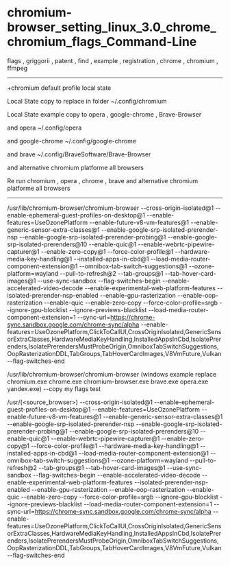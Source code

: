 # chromium-browser_setting_linux_3.0_chrome_chromium_flags_Command-Line
flags , griggorii , patent , find , example , registration , chrome , chromium , ffmpeg

________________________________________________________________________________________________________

+chromium default profile local state

Local State copy to replace in folder ~/.config/chromium

Local State example copy to opera , google-chrome , Brave-Browser

and opera ~/.config/opera

and google-chrome ~/.config/google-chrome

and brave ~/.config/BraveSoftware/Brave-Browser

and alternative chromium platforme all browsers

Re run chromium , opera , chrome , brave and alternative chromium platforme all browsers

_______________________________________________________________________________________________________

/usr/lib/chromium-browser/chromium-browser --cross-origin-isolated@1 --enable-ephemeral-guest-profiles-on-desktop@1 --enable-features=UseOzonePlatform --enable-future-v8-vm-features@1 --enable-generic-sensor-extra-classes@1 --enable-google-srp-isolated-prerender-nsp --enable-google-srp-isolated-prerender-probing@1 --enable-google-srp-isolated-prerenders@10 --enable-quic@1 --enable-webrtc-pipewire-capturer@1 --enable-zero-copy@1 --force-color-profile@1 --hardware-media-key-handling@1 --installed-apps-in-cbd@1 --load-media-router-component-extension@1 --omnibox-tab-switch-suggestions@1 --ozone-platform=wayland --pull-to-refresh@2 --tab-groups@1 --tab-hover-card-images@1 --use-sync-sandbox --flag-switches-begin --enable-accelerated-video-decode --enable-experimental-web-platform-features --isolated-prerender-nsp-enabled --enable-gpu-rasterization --enable-oop-rasterization --enable-quic --enable-zero-copy --force-color-profile=srgb --ignore-gpu-blocklist --ignore-previews-blacklist --load-media-router-component-extension=1 --sync-url=https://chrome-sync.sandbox.google.com/chrome-sync/alpha --enable-features=UseOzonePlatform,ClickToCallUI,CrossOriginIsolated,GenericSensorExtraClasses,HardwareMediaKeyHandling,InstalledAppsInCbd,IsolatePrerenders,IsolatePrerendersMustProbeOrigin,OmniboxTabSwitchSuggestions,OopRasterizationDDL,TabGroups,TabHoverCardImages,V8VmFuture,Vulkan --flag-switches-end

/usr/lib/chromium-browser/chromium-browser (windows example replace chromium.exe chrome.exe chromium-browser.exe brave.exe opera.exe yandex.exe) --copy my flags test

/usr/(<source_browser>) --cross-origin-isolated@1 --enable-ephemeral-guest-profiles-on-desktop@1 --enable-features=UseOzonePlatform --enable-future-v8-vm-features@1 --enable-generic-sensor-extra-classes@1 --enable-google-srp-isolated-prerender-nsp --enable-google-srp-isolated-prerender-probing@1 --enable-google-srp-isolated-prerenders@10 --enable-quic@1 --enable-webrtc-pipewire-capturer@1 --enable-zero-copy@1 --force-color-profile@1 --hardware-media-key-handling@1 --installed-apps-in-cbd@1 --load-media-router-component-extension@1 --omnibox-tab-switch-suggestions@1 --ozone-platform=wayland --pull-to-refresh@2 --tab-groups@1 --tab-hover-card-images@1 --use-sync-sandbox --flag-switches-begin --enable-accelerated-video-decode --enable-experimental-web-platform-features --isolated-prerender-nsp-enabled --enable-gpu-rasterization --enable-oop-rasterization --enable-quic --enable-zero-copy --force-color-profile=srgb --ignore-gpu-blocklist --ignore-previews-blacklist --load-media-router-component-extension=1 --sync-url=https://chrome-sync.sandbox.google.com/chrome-sync/alpha --enable-features=UseOzonePlatform,ClickToCallUI,CrossOriginIsolated,GenericSensorExtraClasses,HardwareMediaKeyHandling,InstalledAppsInCbd,IsolatePrerenders,IsolatePrerendersMustProbeOrigin,OmniboxTabSwitchSuggestions,OopRasterizationDDL,TabGroups,TabHoverCardImages,V8VmFuture,Vulkan --flag-switches-end
